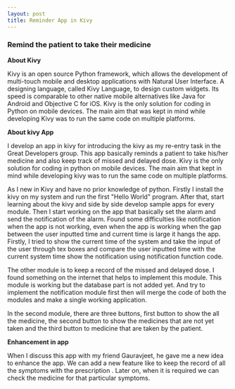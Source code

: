 ```yaml
---
layout: post
title: Reminder App in Kivy
---
```

### Remind the patient to take their medicine ###

**About Kivy**

Kivy is an open source Python framework, which allows the development of multi-touch mobile and desktop applications with 
Natural User Interface. A designing language, called Kivy Language, to design custom widgets. Its speed is comparable to other native mobile alternatives like Java for Android and Objective C for iOS. Kivy is the only solution for coding in Python on mobile devices. The main aim that was kept in mind while developing Kivy was to run the same code on multiple platforms.

**About kivy App**

I develop an app in kivy for introducing the kivy as my re-entry task in the Great Developers group. This app basically reminds a patient to take his/her medicine and also keep track of missed and delayed dose. Kivy is the only solution for coding in python on mobile devices. The main aim that kept in mind while developing kivy was to run the same code on multiple platforms.

As I new in Kivy and have no prior knowledge of python. Firstly I install the kivy on my system and run the first "Hello World" program. After that, start learning about the kivy and side by side develop sample apps for every module. Then I start working on the app that basically set the alarm and send the notification of the alarm. Found some difficulties like notification when the app is not working, even when the app is working when the gap between the user inputted time and current time is large it hangs the app.
Firstly, I tried to show the current time of the system and take the input of the user through tex boxes and compare the user inputted time with the current system time show the notification using notification function code.

The other module is to keep a record of the missed and delayed dose. I found something on the internet that helps to implement this module. This module is working but the database part is not added yet. And try to implement the notification module first then will merge the code of both the modules and make a single working application.

In the second module, there are three buttons, first button to show the all the medicine, the second button to show the medicines that are not yet taken and the third button to medicine that are taken by the patient.

**Enhancement in app**

When I discuss this app with my friend Gauravjeet, he gave me a new idea to enhance the app. We can add a new feature like to keep the record of all the symptoms with the prescription . Later on, when it is required we can check the medicine for that particular symptoms.





